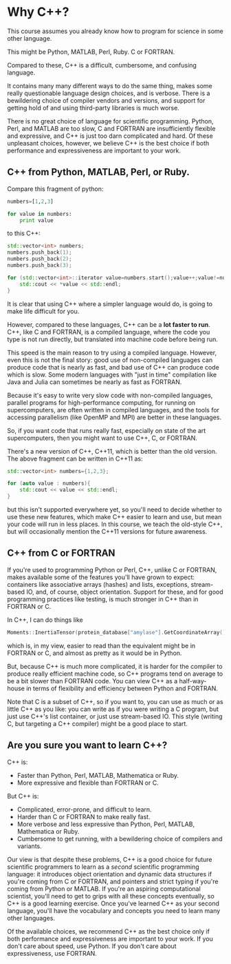 Why C++?
========

This course assumes you already know how to program for science in some other language.

This might be Python, MATLAB, Perl, Ruby. C or FORTRAN.

Compared to these, C++ is a difficult, cumbersome, and confusing language. 

It contains many many different ways to do the same thing, makes some really questionable language design choices,
and is verbose. There is a bewildering choice of compiler vendors and versions, and support for
getting hold of and using third-party libraries is much worse.

There is no great choice of language for scientific programming. Python, Perl, and MATLAB are too slow, C and FORTRAN are insufficiently flexible and expressive, and C++ is just too darn complicated and hard. Of these unpleasant choices, however, we believe C++ is the best choice if both performance and expressiveness are important to your work.

C++ from Python, MATLAB, Perl, or Ruby.
---------------------------------------

Compare this fragment of python:

``` python
numbers=[1,2,3]

for value in numbers:
	print value
```

to this C++:

``` C++
std::vector<int> numbers;
numbers.push_back(1);
numbers.push_back(2);
numbers.push_back(3);

for (std::vector<int>::iterator value=numbers.start();value++;value!=numbers.end()){
	std::cout << *value << std::endl;
}
```

It is clear that using C++ where a simpler language would do, is going to make life difficult for you.

However, compared to these languages, C++ can be a **lot faster to run**. C++, like C and FORTRAN, is a compiled language,
where the code you type is not run directly, but translated into machine code before being run.

This speed is the main reason to try using a compiled language. However, even this is not the final story: good use of
non-compiled languages can produce code that is nearly as fast, and bad use of C++ can produce code which is slow.
Some modern languages with "just in time" compilation like Java and Julia can sometimes be nearly as fast as FORTRAN.

Because it's easy to write very slow code with non-compiled languages, parallel programs for high-performance computing,
for running on supercomputers, are often written in compiled languages, and the tools for accessing parallelism (like OpenMP and MPI)
are better in these languages.

So, if you want code that runs really fast, especially on state of the art supercomputers, then you might want to use C++, C, or FORTRAN.

There's a new version of C++, C++11, which is better than the old version. The above fragment can be written in C++11 as:

``` C++
std::vector<int> numbers={1,2,3};

for (auto value : numbers){
	std::cout << value << std::endl;
}
```

but this isn't supported everywhere yet, so you'll need to decide
whether to use these new features, which make C++ easier to learn and use, but mean your code will run in less places. In this course, 
we teach the old-style C++, but will occasionally mention the C++11 versions for future awareness.

C++ from C or FORTRAN
---------------------

If you're used to programming Python or Perl, C++, unlike C or FORTRAN, makes available some of the features you'll have grown to expect: containers like
associative arrays (hashes) and lists, exceptions, stream-based IO, and, of course, object orientation. Support for these, and for good programming
practices like testing, is much stronger in C++ than in FORTRAN or C.

In C++, I can do things like

``` c++
Moments::InertiaTensor(protein_database["amylase"].GetCoordinateArray());
```

which is, in my view, easier to read than the equivalent might be in FORTRAN or C, and almost as pretty as it would be in Python.

But, because C++ is much more complicated, it is harder for the compiler to produce really efficient machine code, so C++ programs tend on average to be a bit slower
than FORTRAN code. You can view C++ as a half-way-house in terms of flexibility and efficiency between Python and FORTRAN.

Note that C is a subset of C++, so if you want to, you can use as much or as little C++ as you like: you can write as if you were writing a C program, but just use C++'s list
container, or just use stream-based IO. This style (writing C, but targeting a C++ compiler) might be a good place to start.

Are you sure you want to learn C++?
-----------------------------------

C++ is:

* Faster than Python, Perl, MATLAB, Mathematica or Ruby.
* More expressive and flexible than FORTRAN or C.

But C++ is:

* Complicated, error-prone, and difficult to learn.
* Harder than C or FORTRAN to make really fast.
* More verbose and less expressive than Python, Perl, MATLAB, Mathematica or Ruby.
* Cumbersome to get running, with a bewildering choice of compilers and variants.



Our view is that despite these problems, C++ is a good choice for future scientific programmers to learn as a *second* scientific programming language: 
it introduces object orientation and dynamic data structures if you're coming from C or FORTRAN, 
and pointers and strict typing if you're coming from Python or MATLAB. 
If you're an aspiring computational scientist, you'll need to get to grips with all these concepts
eventually, so C++ is a good learning exercise. Once you've learned C++ as your second language, 
you'll have the vocabulary and concepts you need to learn many other languages.

Of the available choices, we recommend C++ as the best choice only if both performance and
expressiveness are important to your work. If you don't care about speed, use Python.
If you don't care about expressiveness, use FORTRAN.
